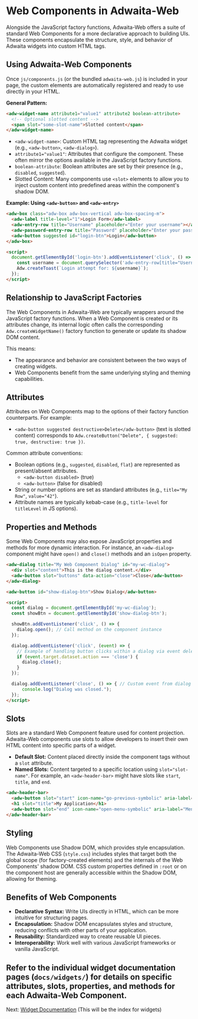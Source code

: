 # Web Components in Adwaita-Web

Alongside the JavaScript factory functions, Adwaita-Web offers a suite of standard Web Components for a more declarative approach to building UIs. These components encapsulate the structure, style, and behavior of Adwaita widgets into custom HTML tags.

## Using Adwaita-Web Components

Once `js/components.js` (or the bundled `adwaita-web.js`) is included in your page, the custom elements are automatically registered and ready to use directly in your HTML.

**General Pattern:**

```html
<adw-widget-name attribute1="value1" attribute2 boolean-attribute>
  <!-- Optional slotted content -->
  <span slot="some-slot-name">Slotted content</span>
</adw-widget-name>
```

*   `<adw-widget-name>`: Custom HTML tag representing the Adwaita widget (e.g., `<adw-button>`, `<adw-dialog>`).
*   `attribute1="value1"`: Attributes that configure the component. These often mirror the options available in the JavaScript factory functions.
*   `boolean-attribute`: Boolean attributes are set by their presence (e.g., `disabled`, `suggested`).
*   Slotted Content: Many components use `<slot>` elements to allow you to inject custom content into predefined areas within the component's shadow DOM.

**Example: Using `<adw-button>` and `<adw-entry>`**

```html
<adw-box class="adw-box adw-box-vertical adw-box-spacing-m">
  <adw-label title-level="1">Login Form</adw-label>
  <adw-entry-row title="Username" placeholder="Enter your username"></adw-entry-row>
  <adw-password-entry-row title="Password" placeholder="Enter your password"></adw-password-entry-row>
  <adw-button suggested id="login-btn">Login</adw-button>
</adw-box>

<script>
  document.getElementById('login-btn').addEventListener('click', () => {
    const username = document.querySelector('adw-entry-row[title="Username"]').value; // Assuming .value property
    Adw.createToast(`Login attempt for: ${username}`);
  });
</script>
```

## Relationship to JavaScript Factories

The Web Components in Adwaita-Web are typically wrappers around the JavaScript factory functions. When a Web Component is created or its attributes change, its internal logic often calls the corresponding `Adw.createWidgetName()` factory function to generate or update its shadow DOM content.

This means:
*   The appearance and behavior are consistent between the two ways of creating widgets.
*   Web Components benefit from the same underlying styling and theming capabilities.

## Attributes

Attributes on Web Components map to the options of their factory function counterparts. For example:

*   `<adw-button suggested destructive>Delete</adw-button>` (text is slotted content)
    corresponds to
    `Adw.createButton("Delete", { suggested: true, destructive: true })`.

Common attribute conventions:
*   Boolean options (e.g., `suggested`, `disabled`, `flat`) are represented as present/absent attributes.
    *   `<adw-button disabled>` (true)
    *   `<adw-button>` (false for disabled)
*   String or number options are set as standard attributes (e.g., `title="My Row"`, `value="42"`).
*   Attribute names are typically kebab-case (e.g., `title-level` for `titleLevel` in JS options).

## Properties and Methods

Some Web Components may also expose JavaScript properties and methods for more dynamic interaction. For instance, an `<adw-dialog>` component might have `open()` and `close()` methods and an `isOpen` property.

```html
<adw-dialog title="My Web Component Dialog" id="my-wc-dialog">
  <div slot="content">This is the dialog content.</div>
  <adw-button slot="buttons" data-action="close">Close</adw-button>
</adw-dialog>

<adw-button id="show-dialog-btn">Show Dialog</adw-button>

<script>
  const dialog = document.getElementById('my-wc-dialog');
  const showBtn = document.getElementById('show-dialog-btn');

  showBtn.addEventListener('click', () => {
    dialog.open(); // Call method on the component instance
  });

  dialog.addEventListener('click', (event) => {
    // Example of handling button clicks within a dialog via event delegation
    if (event.target.dataset.action === 'close') {
      dialog.close();
    }
  });

  dialog.addEventListener('close', () => { // Custom event from dialog when closed
      console.log("Dialog was closed.");
  });
</script>
```

## Slots

Slots are a standard Web Component feature used for content projection. Adwaita-Web components use slots to allow developers to insert their own HTML content into specific parts of a widget.

*   **Default Slot:** Content placed directly inside the component tags without a `slot` attribute.
*   **Named Slots:** Content targeted to a specific location using `slot="slot-name"`. For example, an `<adw-header-bar>` might have slots like `start`, `title`, and `end`.

```html
<adw-header-bar>
  <adw-button slot="start" icon-name="go-previous-symbolic" aria-label="Back"></adw-button>
  <h1 slot="title">My Application</h1>
  <adw-button slot="end" icon-name="open-menu-symbolic" aria-label="Menu"></adw-button>
</adw-header-bar>
```

## Styling

Web Components use Shadow DOM, which provides style encapsulation. The Adwaita-Web CSS (`style.css`) includes styles that target both the global scope (for factory-created elements) and the internals of the Web Components' shadow DOM.
CSS custom properties defined in `:root` or on the component host are generally accessible within the Shadow DOM, allowing for theming.

## Benefits of Web Components

*   **Declarative Syntax:** Write UIs directly in HTML, which can be more intuitive for structuring pages.
*   **Encapsulation:** Shadow DOM encapsulates styles and structure, reducing conflicts with other parts of your application.
*   **Reusability:** Standardized way to create reusable UI pieces.
*   **Interoperability:** Work well with various JavaScript frameworks or vanilla JavaScript.

Refer to the individual widget documentation pages (`docs/widgets/`) for details on specific attributes, slots, properties, and methods for each Adwaita-Web Component.
---

Next: [Widget Documentation](../widgets/README.md) (This will be the index for widgets)
